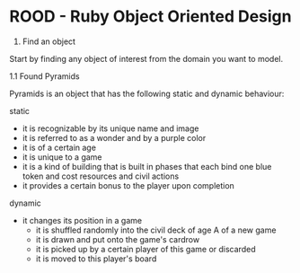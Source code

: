 # ROOD - Ruby Object Oriented Design

1. Find an object

Start by finding any object of interest from the domain you want to model.

1.1 Found Pyramids

Pyramids is an object that has the following static and dynamic behaviour:

static

- it is recognizable by its unique name and image
- it is referred to as a wonder and by a purple color
- it is of a certain age
- it is unique to a game
- it is a kind of building that is built in phases
  that each bind one blue token and cost resources and civil actions
- it provides a certain bonus to the player upon completion

dynamic

- it changes its position in a game
  - it is shuffled randomly into the civil deck of age A of a new game
  - it is drawn and put onto the game's cardrow
  - it is picked up by a certain player of this game or discarded
  - it is moved to this player's board

